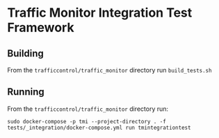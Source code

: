 # Traffic Monitor Integration Test Framework

## Building

From the `trafficcontrol/traffic_monitor` directory run `build_tests.sh`

## Running

From the `trafficcontrol/traffic_monitor` directory run:

`sudo docker-compose -p tmi --project-directory . -f tests/_integration/docker-compose.yml run tmintegrationtest`
